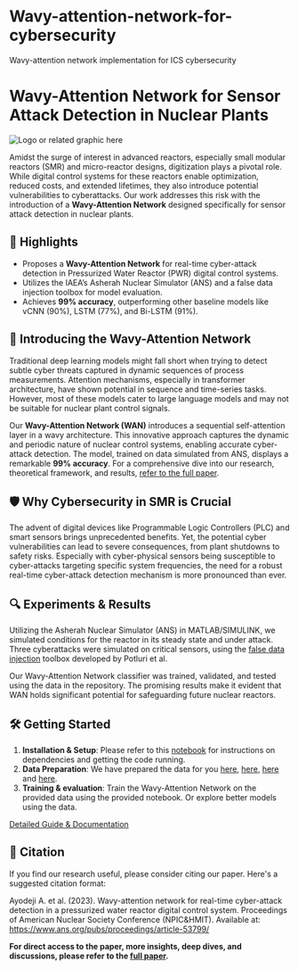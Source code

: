 # Wavy-attention-network-for-cybersecurity
Wavy-attention network implementation for ICS cybersecurity
# Wavy-Attention Network for Sensor Attack Detection in Nuclear Plants

![Logo or related graphic here](https://github.com/abiodun-ayodeji/Wavy-attention-network-for-cybersecurity/blob/main/Wavenet.png)

Amidst the surge of interest in advanced reactors, especially small modular reactors (SMR) and micro-reactor designs, digitization plays a pivotal role. While digital control systems for these reactors enable optimization, reduced costs, and extended lifetimes, they also introduce potential vulnerabilities to cyberattacks. Our work addresses this risk with the introduction of a **Wavy-Attention Network** designed specifically for sensor attack detection in nuclear plants.

## 🌟 Highlights
- Proposes a **Wavy-Attention Network** for real-time cyber-attack detection in Pressurized Water Reactor (PWR) digital control systems.
- Utilizes the IAEA’s Asherah Nuclear Simulator (ANS) and a false data injection toolbox for model evaluation.
- Achieves **99% accuracy**, outperforming other baseline models like vCNN (90%), LSTM (77%), and Bi-LSTM (91%).


## 🌊 Introducing the Wavy-Attention Network
Traditional deep learning models might fall short when trying to detect subtle cyber threats captured in dynamic sequences of process measurements. Attention mechanisms, especially in transformer architecture, have shown potential in sequence and time-series tasks. However, most of these models cater to large language models and may not be suitable for nuclear plant control signals.

Our **Wavy-Attention Network (WAN)** introduces a sequential self-attention layer in a wavy architecture. This innovative approach captures the dynamic and periodic nature of nuclear control systems, enabling accurate cyber-attack detection.
The model, trained on data simulated from ANS, displays a remarkable **99% accuracy**. For a comprehensive dive into our research, theoretical framework, and results, [refer to the full paper](https://www.ans.org/pubs/proceedings/article-53799/).

## 🛡️ Why Cybersecurity in SMR is Crucial
The advent of digital devices like Programmable Logic Controllers (PLC) and smart sensors brings unprecedented benefits. Yet, the potential cyber vulnerabilities can lead to severe consequences, from plant shutdowns to safety risks. Especially with cyber-physical sensors being susceptible to cyber-attacks targeting specific system frequencies, the need for a robust real-time cyber-attack detection mechanism is more pronounced than ever.


## 🔍 Experiments & Results
Utilizing the Asherah Nuclear Simulator (ANS) in MATLAB/SIMULINK, we simulated conditions for the reactor in its steady state and under attack. Three cyberattacks were simulated on critical sensors, using the [false data injection](https://github.com/sasankapotluri/ICS-Injection_Attack_Toolbox) toolbox developed by Potluri et al. 

Our Wavy-Attention Network classifier was trained, validated, and tested using the data in the repository. The promising results make it evident that WAN holds significant potential for safeguarding future nuclear reactors.

## 🛠️ Getting Started
1. **Installation & Setup**: Please refer to this [notebook](https://github.com/abiodun-ayodeji/Wavy-attention-network-for-cybersecurity/blob/main/WAN_for_ICS_cybersecurity.ipynb) for instructions on dependencies and getting the code running.
2. **Data Preparation**: We have prepared the data for you [here](https://github.com/abiodun-ayodeji/Wavy-attention-network-for-cybersecurity/blob/main/HFA_on_prezz_press.xls), [here](https://github.com/abiodun-ayodeji/Wavy-attention-network-for-cybersecurity/blob/main/HSMI_on_PZ_Level.xls), [here](https://github.com/abiodun-ayodeji/Wavy-attention-network-for-cybersecurity/blob/main/RCA_on_RX_MeanCool.xls) and [here](https://github.com/abiodun-ayodeji/Wavy-attention-network-for-cybersecurity/blob/main/Normal_plant_operation.xls).
3. **Training & evaluation**: Train the Wavy-Attention Network on the provided data using the provided notebook. Or explore better models using the data.

[Detailed Guide & Documentation](https://www.ans.org/pubs/proceedings/article-53799/)


## 📝 Citation
If you find our research useful, please consider citing our paper. Here's a suggested citation format:

Ayodeji A. et al. (2023). Wavy-attention network for real-time cyber-attack detection in a pressurized water reactor digital control system. Proceedings of American Nuclear Society Conference (NPIC&HMIT). Available at: https://www.ans.org/pubs/proceedings/article-53799/

**For direct access to the paper, more insights, deep dives, and discussions, please refer to the [full paper](https://www.ans.org/pubs/proceedings/article-53799/).**
